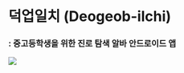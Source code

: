 # 덕업일치 (Deogeob-ilchi)
### : 중고등학생을 위한 진로 탐색 알바 안드로이드 앱
<img src="ezgif com-gif-maker (1)](https://user-images.githubusercontent.com/50831854/172047960-77c57efe-76d8-4451-b4b2-573b16f1d93a.gif">
